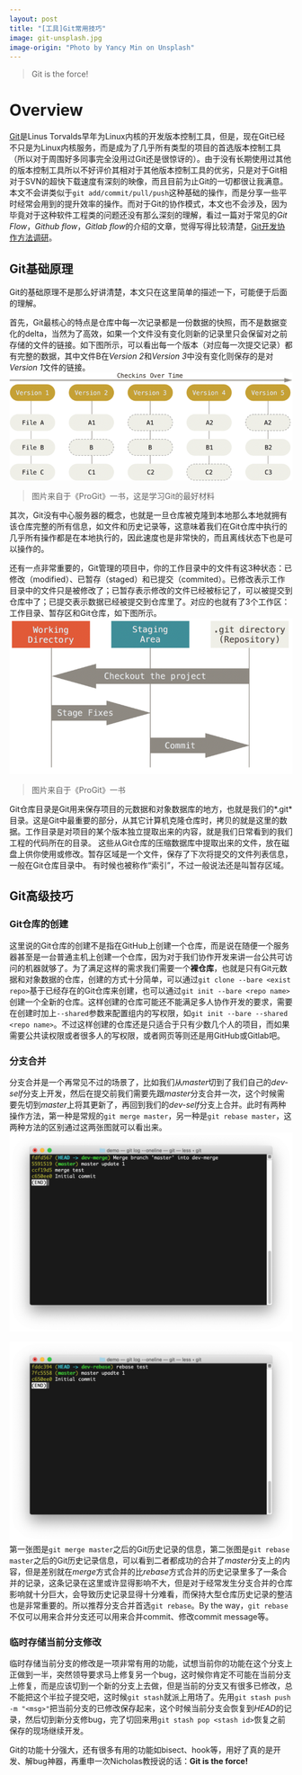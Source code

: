 ```yaml
---
layout: post
title: "[工具]Git常用技巧"
image: git-unsplash.jpg
image-origin: "Photo by Yancy Min on Unsplash"
---
```


>Git is the force!

# Overview

[Git](https://git-scm.com/)是Linus Torvalds早年为Linux内核的开发版本控制工具，但是，现在Git已经不只是为Linux内核服务，而是成为了几乎所有类型的项目的首选版本控制工具（所以对于周围好多同事完全没用过Git还是很惊讶的）。由于没有长期使用过其他的版本控制工具所以不好评价其相对于其他版本控制工具的优劣，只是对于Git相对于SVN的超快下载速度有深刻的映像，而且目前为止Git的一切都很让我满意。本文不会讲类似于`git add/commit/pull/push`这种基础的操作，而是分享一些平时经常会用到的提升效率的操作。而对于Git的协作模式，本文也不会涉及，因为毕竟对于这种软件工程类的问题还没有那么深刻的理解，看过一篇对于常见的*Git Flow*，*Github flow*，*Gitlab flow*的介绍的文章，觉得写得比较清楚，[Git开发协作方法调研](https://mp.weixin.qq.com/s/ChPOsPQAaXfvqLwDb7OtBw)。

<!--more-->

## Git基础原理

Git的基础原理不是那么好讲清楚，本文只在这里简单的描述一下，可能便于后面的理解。

首先，Git最核心的特点是仓库中每一次记录都是一份数据的快照，而不是数据变化的delta，当然为了高效，如果一个文件没有变化则新的记录里只会保留对之前存储的文件的链接。如下图所示，可以看出每一个版本（对应每一次提交记录）都有完整的数据，其中文件B在*Version 2*和*Version 3*中没有变化则保存的是对*Version 1*文件的链接。
![Git Versions](assets/img/git-usage/git_versions.png)
> 图片来自于《ProGit》一书，这是学习Git的最好材料

其次，Git没有中心服务器的概念，也就是一旦仓库被克隆到本地那么本地就拥有该仓库完整的所有信息，如文件和历史记录等，这意味着我们在Git仓库中执行的几乎所有操作都是在本地执行的，因此速度也是非常快的，而且离线状态下也是可以操作的。

还有一点非常重要的，Git管理的项目中，你的工作目录中的文件有这3种状态：已修改（modified）、已暂存（staged）和已提交（commited）。已修改表示工作目录中的文件只是被修改了；已暂存表示修改的文件已经被标记了，可以被提交到仓库中了；已提交表示数据已经被提交到仓库里了。对应的也就有了3个工作区：工作目录、暂存区和Git仓库，如下图所示。
![Git空间](assets/img/git-usage/git_space.png)
> 图片来自于《ProGit》一书

Git仓库目录是Git用来保存项目的元数据和对象数据库的地方，也就是我们的*.git*目录。这是Git中最重要的部分，从其它计算机克隆仓库时，拷贝的就是这里的数据。工作目录是对项目的某个版本独立提取出来的内容，就是我们日常看到的我们工程的代码所在的目录。 这些从Git仓库的压缩数据库中提取出来的文件，放在磁盘上供你使用或修改。暂存区域是一个文件，保存了下次将提交的文件列表信息，一般在Git仓库目录中。 有时候也被称作“索引”，不过一般说法还是叫暂存区域。

## Git高级技巧

### Git仓库的创建

这里说的Git仓库的创建不是指在GitHub上创建一个仓库，而是说在随便一个服务器甚至是一台普通主机上创建一个仓库，因为对于我们协作开发来讲一台公共可访问的机器就够了。为了满足这样的需求我们需要一个**裸仓库**，也就是只有Git元数据和对象数据的仓库，创建的方式十分简单，可以通过`git clone --bare <exist repo>`基于已经存在的Git仓库来创建，也可以通过`git init --bare <repo name>`创建一个全新的仓库。这样创建的仓库可能还不能满足多人协作开发的要求，需要在创建时加上`--shared`参数来配置组内的写权限，如`git init --bare --shared <repo name>`。不过这样创建的仓库还是只适合于只有少数几个人的项目，而如果需要公共读权限或者很多人的写权限，或者网页等则还是用GitHub或Gitlab吧。

### 分支合并

分支合并是一个再常见不过的场景了，比如我们从*master*切到了我们自己的*dev-self*分支上开发，然后在提交前我们需要先跟*master*分支合并一次，这个时候需要先切到*master*上将其更新了，再回到我们的*dev-self*分支上合并。此时有两种操作方法，第一种是常规的`git merge master`，另一种是`git rebase master`，这两种方法的区别通过这两张图就可以看出来。
![Git merge](assets/img/git-usage/git_merge.png)

![Git rebase](assets/img/git-usage/git_rebase.png)
第一张图是`git merge master`之后的Git历史记录的信息，第二张图是`git rebase master`之后的Git历史记录信息，可以看到二者都成功的合并了*master*分支上的内容，但是差别就在*merge*方式合并的比*rebase*方式合并的历史记录里多了一条合并的记录，这条记录在这里或许显得影响不大，但是对于经常发生分支合并的仓库影响就十分巨大，会导致历史记录显得十分难看，而保持大型仓库历史记录的整洁也是非常重要的。所以推荐分支合并首选`git rebase`。By the way，`git rebase`不仅可以用来合并分支还可以用来合并commit、修改commit message等。

### 临时存储当前分支修改

临时存储当前分支的修改是一项非常有用的功能，试想当前你的功能在这个分支上正做到一半，突然领导要求马上修复另一个bug，这时候你肯定不可能在当前分支上修复，而是应该切到一个新的分支上去做，但是当前的分支又有很多已修改，总不能把这个半拉子提交吧，这时候`git stash`就派上用场了。先用`git stash push -m "<msg>"`把当前分支的已修改保存起来，这个时候当前分支会恢复到*HEAD*的记录，然后切到新分支修bug，完了切回来用`git stash pop <stash id>`恢复之前保存的现场继续开发。

Git的功能十分强大，还有很多有用的功能如bisect、hook等，用好了真的是开发、解bug神器，再重申一次Nicholas教授说的话：**Git is the force!**
